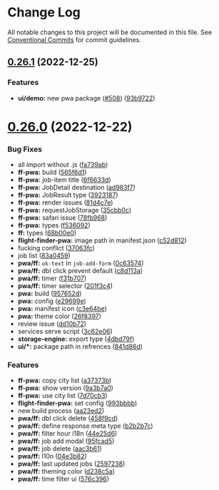 # Change Log

All notable changes to this project will be documented in this file.
See [Conventional Commits](https://conventionalcommits.org) for commit guidelines.

## [0.26.1](https://github.com/AliMD/flight-finder/compare/v0.26.0...v0.26.1) (2022-12-25)

### Features

- **ui/demo:** new pwa package ([#508](https://github.com/AliMD/flight-finder/issues/508)) ([93b9722](https://github.com/AliMD/flight-finder/commit/93b972254845756d339574f4eec909807e69b3c4))

# [0.26.0](https://github.com/AliMD/flight-finder/compare/v0.25.0...v0.26.0) (2022-12-22)

### Bug Fixes

- all import without .js ([fa739ab](https://github.com/AliMD/flight-finder/commit/fa739ab23f67bae1d10bfcc146920b71377a26fc))
- **ff-pwa:** build ([565f6d1](https://github.com/AliMD/flight-finder/commit/565f6d1f68bb7268d7980893b15f33bf1dc85d0c))
- **ff-pwa:** job-item title ([6f6633d](https://github.com/AliMD/flight-finder/commit/6f6633dd32f879329f5b208d38ad6a62b54ed6be))
- **ff-pwa:** JobDetail destination ([ad983f7](https://github.com/AliMD/flight-finder/commit/ad983f7960da79c44e3c3b565e640be659c0fc43))
- **ff-pwa:** JobResult type ([3923187](https://github.com/AliMD/flight-finder/commit/3923187a1de217b04fc28521488d6ff26e2749f5))
- **ff-pwa:** render issues ([81d4c7e](https://github.com/AliMD/flight-finder/commit/81d4c7ea875e759a2b9a86f49a143617bffe9b2c))
- **ff-pwa:** requestJobStorage ([35cbb0c](https://github.com/AliMD/flight-finder/commit/35cbb0c9429561028b77dcf578d67e9196fd77b3))
- **ff-pwa:** safari issue ([78fb968](https://github.com/AliMD/flight-finder/commit/78fb9689af4e003268f1d8b62473f2ae6cf9e8f8))
- **ff-pwa:** types ([f536092](https://github.com/AliMD/flight-finder/commit/f5360922d8f86f9e3753ab46b5717b0194545c0a))
- **ff:** types ([68b00e0](https://github.com/AliMD/flight-finder/commit/68b00e0e53e3fe7639d7eb0f4966d6192be453e4))
- **flight-finder-pwa:** image path in manifest.json ([c52d812](https://github.com/AliMD/flight-finder/commit/c52d81266bb1fb3ec9b81a574c16f89519825786))
- fucking conflict ([37063fc](https://github.com/AliMD/flight-finder/commit/37063fc4c535d9b653905b94b2993f0a7aa62566))
- job list ([83a0459](https://github.com/AliMD/flight-finder/commit/83a0459ff609a722f77a2c0cf57d9f83fa33cdcf))
- **pwa/ff:** `ok-text` in `job-add-form` ([0c63574](https://github.com/AliMD/flight-finder/commit/0c63574f8d23c5efcdee2d0bb8a0670a7d034182))
- **pwa/ff:** dbl click prevent default ([c8d113a](https://github.com/AliMD/flight-finder/commit/c8d113a76ef5cd1cf97f69792c08a16f88a6701c))
- **pwa/ff:** timer ([f31b707](https://github.com/AliMD/flight-finder/commit/f31b707df599a390203579d8f77156fb6f2f3b19))
- **pwa/ff:** timer selector ([201f3c4](https://github.com/AliMD/flight-finder/commit/201f3c48ecbe6a657bd3c7ac0d1a42e276b7d69d))
- **pwa:** build ([957652d](https://github.com/AliMD/flight-finder/commit/957652de7df6bf816d4f40211aa37b5fd371b77d))
- **pwa:** config ([e29699e](https://github.com/AliMD/flight-finder/commit/e29699e87589e1abc625b9cf5e24f1721525d126))
- **pwa:** manifest icon ([c3e64be](https://github.com/AliMD/flight-finder/commit/c3e64bed745b683233d232c37662cd7add1a1ceb))
- **pwa:** theme color ([26f8397](https://github.com/AliMD/flight-finder/commit/26f839703bf0d821ff8991632599da268d979c7a))
- review issue ([dd10b72](https://github.com/AliMD/flight-finder/commit/dd10b722fcc7bb01ceb40ebcf54d9a7fbc94139b))
- services serve script ([3c62e06](https://github.com/AliMD/flight-finder/commit/3c62e06ec594ec7da171fc39ec77787e3bd29a0c))
- **storage-engine:** export type ([4dbd79f](https://github.com/AliMD/flight-finder/commit/4dbd79f746484c870f877b98d556930e9c35b3f9))
- **ui/\*:** package path in refrences ([841d86d](https://github.com/AliMD/flight-finder/commit/841d86dc2555fdc86a950b490ea2eb9fffe4df2d))

### Features

- **ff-pwa:** copy city list ([a37373b](https://github.com/AliMD/flight-finder/commit/a37373b7ec60bfdb340beb695bf8311f8b94d0ee))
- **ff-pwa:** show version ([9a3b7a0](https://github.com/AliMD/flight-finder/commit/9a3b7a07b5d7218bee21bfcc875c7ad2564cd988))
- **ff-pwa:** use city list ([7d70cb3](https://github.com/AliMD/flight-finder/commit/7d70cb35b97fab14b1e026ea93ab9654e4ee3f1e))
- **flight-finder-pwa:** set config ([993bbbb](https://github.com/AliMD/flight-finder/commit/993bbbb4100553605665af427113c18fbfa1534c))
- new build process ([aa23ed2](https://github.com/AliMD/flight-finder/commit/aa23ed256824b9b4409e51a3213d6e67f2aeb8a3))
- **pwa/ff:** dbl click delete ([458f9cd](https://github.com/AliMD/flight-finder/commit/458f9cdc7b0633b1fba1764a0321f5e60bdeaf8c))
- **pwa/ff:** define response meta type ([b2b2b7c](https://github.com/AliMD/flight-finder/commit/b2b2b7c0171191905b0e03f9d8d9f231c10c6a7d))
- **pwa/ff:** filter hour i18n ([44e25d6](https://github.com/AliMD/flight-finder/commit/44e25d6a8e689822fe1686e82b34d1a61cf8830a))
- **pwa/ff:** job add modal ([95fcad5](https://github.com/AliMD/flight-finder/commit/95fcad588257ab2d1a54c664b7b1f79cd5d4ea98))
- **pwa/ff:** job delete ([aac3b61](https://github.com/AliMD/flight-finder/commit/aac3b619398fa6d15db9a10fc7cbe61dbffabe62))
- **pwa/ff:** l10n ([04e3b82](https://github.com/AliMD/flight-finder/commit/04e3b82fec62de7c5dda155e9113792115d45d57))
- **pwa/ff:** last updated jobs ([2597238](https://github.com/AliMD/flight-finder/commit/259723826e79f1183d0c05bebe3d25b9c9fcc60f))
- **pwa/ff:** theming color ([d238c5a](https://github.com/AliMD/flight-finder/commit/d238c5af9e23e726b45c14a4379c780ff65c3125))
- **pwa/ff:** time filter ui ([576c396](https://github.com/AliMD/flight-finder/commit/576c3966eb753fd5104e1d33be6c912f520f005e))
